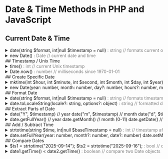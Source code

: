 # Date & Time Methods in PHP and JavaScript
## Current Date & Time
<details dir="ltr"><summary style="overflow-x: auto;white-space: nowrap;">
date(string $format, int|null $timestamp = null)  
<span style="color:gray;">: string // formats current or given timestamp</span>  
</summary>
<bdi class="fa">تاریخ و زمان جاری یا timestamp داده شده را برمی‌گرداند</bdi>
<pre style="font-size: 12px">
echo date("Y-m-d H:i:s"); // 2025-09-14 06:15:00
</pre></details>
<details dir="ltr"><summary style="overflow-x: auto;white-space: nowrap;">
new Date()  
<span style="color:gray;">: Date // current date and time</span>  
</summary>
<bdi class="fa">تاریخ و زمان جاری را ایجاد می‌کند</bdi>
<pre style="font-size: 12px">
let now = new Date();
console.log(now); // 2025-09-14T03:15:00.000Z
</pre></details>
## Timestamp / Unix Time
<details dir="ltr"><summary style="overflow-x: auto;white-space: nowrap;">
time()  
<span style="color:gray;">: int // current Unix timestamp</span>  
</summary>
<bdi class="fa">تاریخ جاری به صورت timestamp Unix</bdi>
<pre style="font-size: 12px">
echo time(); // 1694645700
</pre></details>
<details dir="ltr"><summary style="overflow-x: auto;white-space: nowrap;">
Date.now()  
<span style="color:gray;">: number // milliseconds since 1970-01-01</span>  
</summary>
<bdi class="fa">تاریخ جاری به صورت timestamp (میلی‌ثانیه) از 1970</bdi>
<pre style="font-size: 12px">
console.log(Date.now()); // 1694645700000
</pre></details>
## Create Specific Date
<details dir="ltr"><summary style="overflow-x: auto;white-space: nowrap;">
mktime(int $hour, int $minute, int $second, int $month, int $day, int $year)  
<span style="color:gray;">: int // Unix timestamp of specific date</span>  
</summary>
<bdi class="fa">ساخت timestamp برای تاریخ مشخص</bdi>
<pre style="font-size: 12px">
$ts = mktime(10,30,0,9,14,2025);
echo date("Y-m-d H:i:s", $ts); // 2025-09-14 10:30:00
</pre></details>
<details dir="ltr"><summary style="overflow-x: auto;white-space: nowrap;">
new Date(year: number, month: number, day?: number, hours?: number, minutes?: number, seconds?: number, ms?: number)  
<span style="color:gray;">: Date // specific date object</span>  
</summary>
<bdi class="fa">ایجاد شیء تاریخ مشخص</bdi>
<pre style="font-size: 12px">
let d = new Date(2025, 8, 14, 10, 30, 0); // month 0-based
console.log(d); // 2025-09-14T07:30:00.000Z
</pre></details>
## Format Date
<details dir="ltr"><summary style="overflow-x: auto;white-space: nowrap;">
date(string $format, int|null $timestamp = null)  
<span style="color:gray;">: string // formats timestamp</span>  
</summary>
<bdi class="fa">فرمت‌بندی تاریخ یا timestamp</bdi>
<pre style="font-size: 12px">
echo date("d/m/Y H:i"); // 14/09/2025 10:30
</pre></details>
<details dir="ltr"><summary style="overflow-x: auto;white-space: nowrap;">
date.toLocaleString(locale?: string, options?: object)  
<span style="color:gray;">: string // formatted date string</span>  
</summary>
<bdi class="fa">فرمت‌بندی تاریخ با تنظیمات locale</bdi>
<pre style="font-size: 12px">
let d = new Date();
console.log(d.toLocaleString("en-US")); // 9/14/2025, 6:15:00 AM
</pre></details>
## Extract Parts of Date
<details dir="ltr"><summary style="overflow-x: auto;white-space: nowrap;">
date("Y", $timestamp) // year  
date("m", $timestamp) // month  
date("d", $timestamp) // day  
date("H", $timestamp) // hour  
date("i", $timestamp) // minute  
date("s", $timestamp) // second  
<span style="color:gray;">: string // specific part of date</span>  
</summary>
<bdi class="fa">استخراج بخش خاصی از تاریخ</bdi>
<pre style="font-size: 12px">
$ts = time();
echo date("Y-m-d H:i:s", $ts); // 2025-09-14 06:15:00
</pre></details>
<details dir="ltr"><summary style="overflow-x: auto;white-space: nowrap;">
date.getFullYear() // year  
date.getMonth()    // month (0-11)  
date.getDate()     // day  
date.getHours()    // hour  
date.getMinutes()  // minute  
date.getSeconds()  // second  
<span style="color:gray;">: number // specific part of date</span>  
</summary>
<bdi class="fa">استخراج بخش خاصی از تاریخ</bdi>
<pre style="font-size: 12px">
let d = new Date();
console.log(d.getFullYear()); // 2025
console.log(d.getMonth()+1);  // 9
console.log(d.getDate());     // 14
</pre></details>
## Add / Subtract Time
<details dir="ltr"><summary style="overflow-x: auto;white-space: nowrap;">
strtotime(string $time, int|null $baseTimestamp = null)  
<span style="color:gray;">: int // timestamp after adding/subtracting relative time</span>  
</summary>
<bdi class="fa">اضافه یا کم کردن زمان نسبت به timestamp داده شده</bdi>
<pre style="font-size: 12px">
$ts = strtotime("+2 days");
echo date("Y-m-d", $ts); // 2025-09-16
</pre></details>
<details dir="ltr"><summary style="overflow-x: auto;white-space: nowrap;">
date.setFullYear(year: number, month?: number, date?: number)  
date.setMonth(month: number, day?: number)  
date.setDate(day: number)  
<span style="color:gray;">: number // sets specific part of date</span>  
</summary>
<bdi class="fa">اضافه یا کم کردن بخش خاصی از تاریخ</bdi>
<pre style="font-size: 12px">
let d = new Date();
d.setDate(d.getDate()+2); // add 2 days
console.log(d.toLocaleDateString());
</pre></details>
## Compare Dates
<details dir="ltr"><summary style="overflow-x: auto;white-space: nowrap;">
$ts1 = strtotime("2025-09-14");  
$ts2 = strtotime("2025-09-16");  
<span style="color:gray;">: bool // compare timestamps</span>  
</summary>
<bdi class="fa">مقایسه تاریخ‌ها با timestamps</bdi>
<pre style="font-size: 12px">
if ($ts1 &lt; $ts2) echo "ts1 is earlier";
</pre></details>


<details dir="ltr"><summary style="overflow-x: auto;white-space: nowrap;">
date1.getTime() &lt; date2.getTime()  
<span style="color:gray;">: boolean // compare two Date objects</span>  
</summary>
<bdi class="fa">مقایسه دو شیء Date</bdi>
<pre style="font-size: 12px">
let d1 = new Date(2025,8,14);
let d2 = new Date(2025,8,16);
console.log(d1 &lt; d2); // true
</pre></details>

